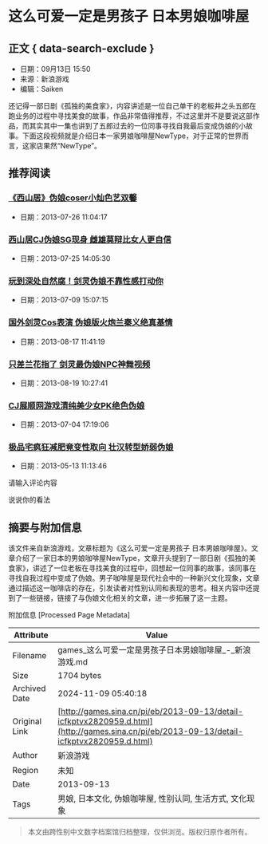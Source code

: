 # 这么可爱一定是男孩子 日本男娘咖啡屋

## 正文 { data-search-exclude }


* 日期：09月13日 15:50
* 来源：新浪游戏
* 编辑：Saiken

还记得一部日剧《孤独的美食家》，内容讲述是一位自己单干的老板井之头五郎在跑业务的过程中寻找美食的故事，作品非常值得推荐，不过这里并不是要说这部作品，而其实其中一集也讲到了五郎过去的一位同事寻找自我最后变成伪娘的小故事。下面这段视频就是介绍日本一家男娘咖啡屋NewType，对于正常的世界而言，这家店果然“NewType”。

## 推荐阅读

### [《西山居》伪娘coser小灿色艺双馨](http://games.sina.com.cn/o/n/2013-07-26/1104721370.shtml)
* 日期：2013-07-26 11:04:17

### [西山居CJ伪娘SG现身 雌雄莫辩比女人更自信](http://games.sina.com.cn/o/n/2013-07-25/1405721168.shtml)
* 日期：2013-07-25 14:05:30

### [玩到深处自然腐！剑灵伪娘不靠性感打动你](http://games.sina.com.cn/o/z/bns/2013-07-09/1027492136.shtml)
* 日期：2013-07-09 15:07:15

### [国外剑灵Cos表演 伪娘版火炮兰秦义绝真基情](http://games.sina.com.cn/o/z/bns/2013-08-17/1710496368.shtml)
* 日期：2013-08-17 11:41:19

### [只差兰花指了 剑灵最伪娘NPC神舞视频](http://games.sina.com.cn/o/z/bns/2013-08-19/1027496408.shtml)
* 日期：2013-08-19 10:27:41

### [CJ展顺网游戏清纯美少女PK绝色伪娘](http://games.sina.com.cn/o/n/2013-07-04/1719716486.shtml)
* 日期：2013-07-04 17:19:06

### [极品宅疯狂减肥竟变性取向 壮汉转型娇弱伪娘](http://games.sina.com.cn/g/n/2013-05-13/1113705458.shtml)
* 日期：2013-05-13 11:13:46

请输入评论内容

说说你的看法

## 摘要与附加信息

<!-- tcd_abstract -->
该文件来自新浪游戏，文章标题为《这么可爱一定是男孩子 日本男娘咖啡屋》。文章介绍了一家日本的男娘咖啡屋NewType，文章开头提到了一部日剧《孤独的美食家》，讲述了一位老板在寻找美食的过程中，回想起一位同事的故事，该同事在寻找自我过程中变成了伪娘。男子咖啡屋是现代社会中的一种新兴文化现象，文章通过描述这一咖啡店的存在，引发读者对性别认同和表现的思考。相关内容中还提到了一些链接，链接了与伪娘文化相关的文章，进一步拓展了这一主题。
<!-- tcd_abstract_end -->

附加信息 [Processed Page Metadata]

| Attribute       | Value                                  |
|-----------------|----------------------------------------|
| Filename        | games_这么可爱一定是男孩子日本男娘咖啡屋_-_新浪游戏.md                             |
| Size            | 1704 bytes                           |
| Archived Date   | 2024-11-09 05:40:18                             |
| Original Link   | [http://games.sina.cn/pi/eb/2013-09-13/detail-icfkptvx2820959.d.html](http://games.sina.cn/pi/eb/2013-09-13/detail-icfkptvx2820959.d.html)                       |
| Author          | 新浪游戏                               |
| Region          | 未知                               |
| Date            | 2013-09-13                                 |
| Tags            | 男娘, 日本文化, 伪娘咖啡屋, 性别认同, 生活方式, 文化现象                                 |
>
> 本文由跨性别中文数字档案馆归档整理，仅供浏览。版权归原作者所有。
>